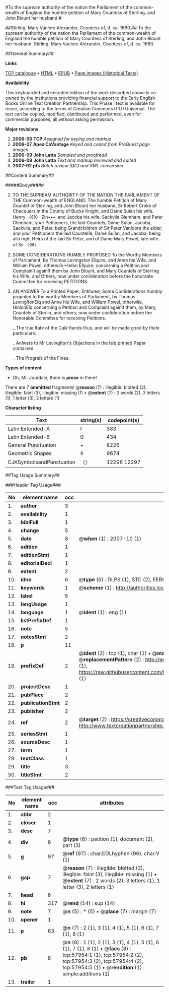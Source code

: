 #To the supream authority of the nation the Parliament of the common-wealth of England the humble petition of Mary Countess of Sterling, and John Blount her husband.#

##Stirling, Mary Vanlore Alexander, Countess of, d. ca. 1660.##
To the supream authority of the nation the Parliament of the common-wealth of England the humble petition of Mary Countess of Sterling, and John Blount her husband.
Stirling, Mary Vanlore Alexander, Countess of, d. ca. 1660.

##General Summary##

**Links**

[TCP catalogue](http://www.ota.ox.ac.uk/tcp/)  • 
[HTML](http://tei.it.ox.ac.uk/tcp/Texts-HTML/free/A62/A62829.html)  • 
[EPUB](http://tei.it.ox.ac.uk/tcp/Texts-EPUB/free/A62/A62829.epub) • 
[Page images (Historical Texts)](https://data.historicaltexts.jisc.ac.uk/view?pubId=eebo-12264523e&pageId=eebo-12264523e-57954-1)

**Availability**

This keyboarded and encoded edition of the
	       work described above is co-owned by the institutions
	       providing financial support to the Early English Books
	       Online Text Creation Partnership. This Phase I text is
	       available for reuse, according to the terms of Creative
	       Commons 0 1.0 Universal. The text can be copied,
	       modified, distributed and performed, even for
	       commercial purposes, all without asking permission.

**Major revisions**

1. __2006-06__ __TCP__ *Assigned for keying and markup*
1. __2006-07__ __Apex CoVantage__ *Keyed and coded from ProQuest page images*
1. __2006-09__ __John Latta__ *Sampled and proofread*
1. __2006-09__ __John Latta__ *Text and markup reviewed and edited*
1. __2007-02__ __pfs__ *Batch review (QC) and XML conversion*

##Content Summary##

#####Body#####

1. TO THE SUPREAM AUTHORITY OF THE NATION THE PARLIAMENT OF THE Common-wealth of ENGLAND.
The humble Petition of Mary Counteſ of Sterling, and John Blount her husband, Sr Robert Croke of Checquers in the County of Bucks Knight, and Dame Suſan his wife, Henry 〈◊◊〉 Zin•••, and Jacoba his wife, Sackvile Glemham, and Peter Glemham, your Petitioners, the ſaid Counteſs, Dame Suſan, Jacoba, Sackvile, and Peter, being Grandchildren of Sir Peter Vanloore the elder; and your Petitioners the ſaid Counteſſe, Dame Suſan, and Jacoba, being alſo right Heirs of the ſaid Sir Peter, and of Dame Mary Powel, late wife of Sir 〈◊◊〉

1. SOME CONSIDERATIONS HUMBLY PROPOSED To the Worthy Members of Parliament, By Thomas Levingston Eſquire, and Anne his Wife, and William Powel, otherwiſe Hinſon Eſquire; concerning a Petition and Complainſt againſt them by John Blount, and Mary Counteſs of Sterling his Wife, and Others, now under conſideration before the honorable Committee for receiving PETITIONS.

1. AN ANSWER To a Printed Paper; Entituled, Some Conſiderations humbly propoſed to the worthy Members of Parliament, by Thomas LevingſtonEſq and Anne his Wife, and William Powel, otherwiſe, HinſonEſq concerning a Petition and Complaint againſt them, by Mary, Counteſs of Sterlin, and others; now under conſideration before the Honorable Committee for receiving Petitions.

    _ The true ſtate of the Caſe ſtands thus, and will be made good by theſe particulars:

    _ Anſwers to Mr Levingſton's Objections in the ſaid printed Paper contained.

    _ The Progreſs of the Fines.

**Types of content**

  * Oh, Mr. Jourdain, there is **prose** in there!

There are 7 **ommitted** fragments! 
 @__reason__ (7) : illegible: blotted (3), illegible: faint (3), illegible: missing (1)  •  @__extent__ (7) : 2 words (2), 3 letters (1), 1 letter (3), 2 letters (1)

**Character listing**


|Text|string(s)|codepoint(s)|
|---|---|---|
|Latin Extended-A|ſ|383|
|Latin Extended-B|Ʋ|434|
|General Punctuation|•|8226|
|Geometric Shapes|◊|9674|
|CJKSymbolsandPunctuation|〈〉|12296 12297|

##Tag Usage Summary##

###Header Tag Usage###

|No|element name|occ|attributes|
|---|---|---|---|
|1.|__author__|3||
|2.|__availability__|1||
|3.|__biblFull__|1||
|4.|__change__|5||
|5.|__date__|8| @__when__ (1) : 2007-10 (1)|
|6.|__edition__|1||
|7.|__editionStmt__|1||
|8.|__editorialDecl__|1||
|9.|__extent__|2||
|10.|__idno__|6| @__type__ (6) : DLPS (1), STC (2), EEBO-CITATION (1), OCLC (1), VID (1)|
|11.|__keywords__|1| @__scheme__ (1) : http://authorities.loc.gov/ (1)|
|12.|__label__|5||
|13.|__langUsage__|1||
|14.|__language__|1| @__ident__ (1) : eng (1)|
|15.|__listPrefixDef__|1||
|16.|__note__|5||
|17.|__notesStmt__|2||
|18.|__p__|11||
|19.|__prefixDef__|2| @__ident__ (2) : tcp (1), char (1)  •  @__matchPattern__ (2) : ([0-9\-]+):([0-9IVX]+) (1), (.+) (1)  •  @__replacementPattern__ (2) : http://eebo.chadwyck.com/downloadtiff?vid=$1&page=$2 (1), https://raw.githubusercontent.com/textcreationpartnership/Texts/master/tcpchars.xml#$1 (1)|
|20.|__projectDesc__|1||
|21.|__pubPlace__|2||
|22.|__publicationStmt__|2||
|23.|__publisher__|2||
|24.|__ref__|2| @__target__ (2) : https://creativecommons.org/publicdomain/zero/1.0/ (1), http://www.textcreationpartnership.org/docs/. (1)|
|25.|__seriesStmt__|1||
|26.|__sourceDesc__|1||
|27.|__term__|1||
|28.|__textClass__|1||
|29.|__title__|3||
|30.|__titleStmt__|2||


###Text Tag Usage###

|No|element name|occ|attributes|
|---|---|---|---|
|1.|__abbr__|2||
|2.|__closer__|1||
|3.|__desc__|7||
|4.|__div__|6| @__type__ (6) : petition (1), document (2), part (3)|
|5.|__g__|97| @__ref__ (97) : char:EOLhyphen (96), char:V (1)|
|6.|__gap__|7| @__reason__ (7) : illegible: blotted (3), illegible: faint (3), illegible: missing (1)  •  @__extent__ (7) : 2 words (2), 3 letters (1), 1 letter (3), 2 letters (1)|
|7.|__head__|6||
|8.|__hi__|317| @__rend__ (14) : sup (14)|
|9.|__note__|7| @__n__ (5) : * (5)  •  @__place__ (7) : margin (7)|
|10.|__opener__|1||
|11.|__p__|63| @__n__ (7) : 2 (1), 3 (1), 4 (1), 5 (1), 6 (1), 7 (1), 8 (1)|
|12.|__pb__|8| @__n__ (8) : 1 (1), 2 (1), 3 (1), 4 (1), 5 (1), 6 (1), 7 (1), 8 (1)  •  @__facs__ (8) : tcp:57954:1 (1), tcp:57954:2 (2), tcp:57954:3 (2), tcp:57954:4 (2), tcp:57954:5 (1)  •  @__rendition__ (1) : simple:additions (1)|
|13.|__trailer__|1||

